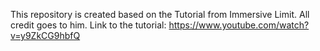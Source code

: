 This repository is created based on the Tutorial from Immersive Limit. All credit goes to him.
Link to the tutorial: https://www.youtube.com/watch?v=y9ZkCG9hbfQ
